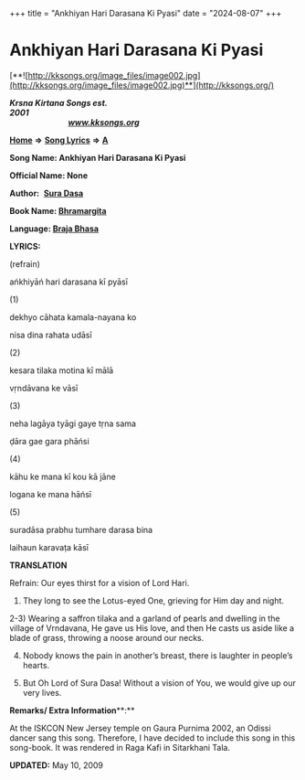 +++
title = "Ankhiyan Hari Darasana Ki Pyasi"
date = "2024-08-07"
+++

# Ankhiyan Hari Darasana Ki Pyasi
[**![http://kksongs.org/image_files/image002.jpg](http://kksongs.org/image_files/image002.jpg)**](http://kksongs.org/)

**_Krsna Kirtana Songs est. 2001_**                                                                                                                                                 **_www.kksongs.org_**

**[Home](http://kksongs.org/)** **⇒** **[Song Lyrics](http://kksongs.org/lyrics.html)** **⇒** **[A](http://kksongs.org/songs/song_a.html)**

**Song Name: Ankhiyan Hari Darasana Ki Pyasi**

**Official Name: None**

**Author:**  [**Sura Dasa**](http://kksongs.org/authors/list/suradasa.html)

**Book Name: [Bhramargita](http://kksongs.org/authors/literature/bhramargita.html)**

**Language: [Braja Bhasa](http://kksongs.org/language/list/braja_bhasa.html)**

**LYRICS:**

(refrain)

ańkhiyāń hari darasana kī pyāsī

(1)

dekhyo cāhata kamala-nayana ko

nisa dina rahata udāsī

(2)

kesara tilaka motina kī mālā

vṛndāvana ke vāsī

(3)

neha lagāya tyāgi gaye tṛna sama

ḍāra gae gara phāńsi

(4)

kāhu ke mana kī kou kā jāne

logana ke mana hāńsī

(5)

suradāsa prabhu tumhare darasa bina

laihaun karavaṭa kāsī

**TRANSLATION**

Refrain: Our eyes thirst for a vision of Lord Hari.

1) They long to see the Lotus-eyed One, grieving for Him day and night.

2-3) Wearing a saffron tilaka and a garland of pearls and dwelling in the village of Vrndavana, He gave us His love, and then He casts us aside like a blade of grass, throwing a noose around our necks.

4) Nobody knows the pain in another’s breast, there is laughter in people’s hearts.

5) But Oh Lord of Sura Dasa! Without a vision of You, we would give up our very lives.

**Remarks/ Extra Information****:**

At the ISKCON New Jersey temple on Gaura Purnima 2002, an Odissi dancer sang this song. Therefore, I have decided to include this song in this song-book. It was rendered in Raga Kafi in Sitarkhani Tala.

**UPDATED:** May 10, 2009